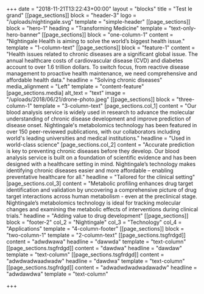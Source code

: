 +++
date = "2018-11-21T13:22:43+00:00"
layout = "blocks"
title = "Test le grand"
[[page_sections]]
block = "header-3"
logo = "/uploads/nightingale.svg"
template = "simple-header"
[[page_sections]]
block = "hero-1"
heading = "Transforming Medicine"
template = "text-only-hero-banner"
[[page_sections]]
block = "one-column-1"
content = "Nightingale Health is aiming to solve the world’s biggest health issue."
template = "1-column-text"
[[page_sections]]
block = "feature-1"
content = "Health issues related to chronic diseases are a significant global issue. The annual healthcare costs of cardiovascular disease (CVD) and diabetes account to over 1.6 trillion dollars. To switch focus, from reactive disease management to proactive health maintenance, we need comprehensive and affordable health data."
headline = "Solving chronic diseases"
media_alignment = "Left"
template = "content-feature"
[page_sections.media]
alt_text = "text"
image = "/uploads/2018/06/21/drone-photo.jpeg"
[[page_sections]]
block = "three-column-1"
template = "3-column-text"
[page_sections.col_1]
content = "Our blood analysis service is widely used in research to advance the molecular understanding of chronic disease development and improve prediction of disease onset. Nightingale's metabolomics technology has been featured in over 150 peer-reviewed publications, with our collaborators including world's leading universities and medical institutions."
headline = "Used in world-class science"
[page_sections.col_2]
content = "Accurate prediction is key to preventing chronic diseases before they develop. Our blood analysis service is built on a foundation of scientific evidence and has been designed with a healthcare setting in mind. Nightingale’s technology makes identifying chronic diseases easier and more affordable – enabling preventative healthcare for all."
headline = "Tailored for the clinical setting"
[page_sections.col_3]
content = "Metabolic profiling enhances drug target identification and validation by uncovering a comprehensive picture of drug target interactions across human metabolism - even at the preclinical stage. Nightingale’s metabolomics technology is ideal for tracking molecular changes and examining the metabolic effects of interventions during clinical trials."
headline = "Adding value to drug development"
[[page_sections]]
block = "footer-2"
col_2 = "Nightingale"
col_3 = "Technology"
col_4 = "Applications"
template = "4-column-footer"
[[page_sections]]
block = "two-column-1"
template = "2-column-text"
[[page_sections.tsgfrdgd]]
content = "adwdwawa"
headline = "dawwda"
template = "text-column"
[[page_sections.tsgfrdgd]]
content = "dawdwa"
headline = "dawdaw"
template = "text-column"
[[page_sections.tsgfrdgd]]
content = "adwdwadwaadwadw"
headline = "dawdwa"
template = "text-column"
[[page_sections.tsgfrdgd]]
content = "adwadwdwadwadawadw"
headline = "adwdawdwa"
template = "text-column"

+++
